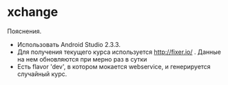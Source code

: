 # xchange

Пояснения.

- Использовать Android Studio 2.3.3.
- Для получения текущего курса используется http://fixer.io/ . Данные на нем обновляются при мерно раз в сутки
- Есть flavor 'dev', в котором мокается webservice, и генерируется случайный курс.
